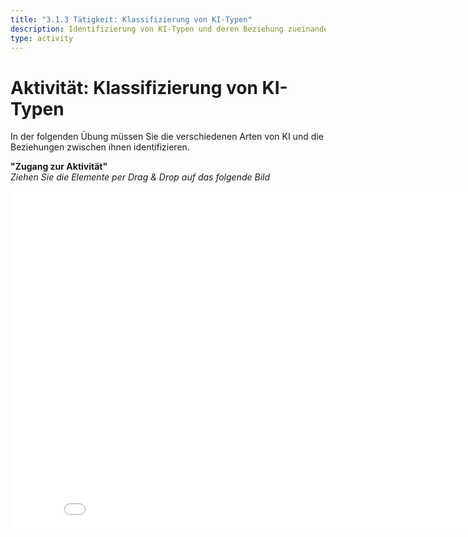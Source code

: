 ```yaml
---
title: "3.1.3 Tätigkeit: Klassifizierung von KI-Typen"
description: Identifizierung von KI-Typen und deren Beziehung zueinander.
type: activity
---
```


# Aktivität: Klassifizierung von KI-Typen  

In der folgenden Übung müssen Sie die verschiedenen Arten von KI und die Beziehungen zwischen ihnen identifizieren.

**"Zugang zur Aktivität"**  
_Ziehen Sie die Elemente per Drag & Drop auf das folgende Bild_

<center><iframe width="860" height="540" src="3-1-3a-activity-what-type-of-ai/3-1-3a-AI-types-relations-DE.html" frameborder="0" allowfullscreen></iframe></center>
